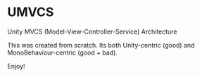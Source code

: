 # UMVCS
Unity MVCS (Model-View-Controller-Service) Architecture

This was created from scratch. Its both Unity-centric (good) and MonoBehaviour-centric (good + bad). 

Enjoy!
